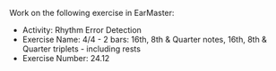 Work on the following exercise in EarMaster:
- Activity: Rhythm Error Detection
- Exercise Name: 4/4 - 2 bars: 16th, 8th & Quarter notes, 16th, 8th & Quarter triplets - including rests
- Exercise Number: 24.12
